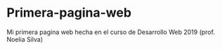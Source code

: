 # Primera-pagina-web
Mi primera pagina web hecha en el curso de Desarrollo Web 2019 (prof. Noelia Silva)

